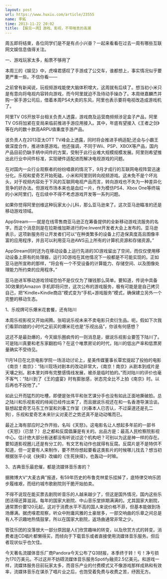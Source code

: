 ```yaml
---
layout: post
url: https://www.huxiu.com/article/23555
name: 李拓
time: 2013-11-22 20:02
title: 【娱见一周】游戏、影视，不带喘息的高潮
---
```

周五即将结束，各位同学们是不是有点小兴奋？一起来看看在过去一周有哪些互联网文娱信息值得关注。

一、游戏玩家太多，船票不够用了

本周三的《娱见》中，虎嗅君感叹了手游成了公交车，谁都想上，事实情况似乎要更严重一些。不信你看——

之前曾有新闻说，玩视频游戏能使大脑体积增大，这周就有后续了。想当初小米只是有意向将电视内容转向游戏，而今阿里就迫不及待动手操办了。本周继嘉麟杰并购一家手游公司后，借着本周PS4大卖的东风，阿里也表示要将电视改造成游戏机了。

阿里TV OS开放平台相关负责人透露，游戏商及运营商频频涉足盒子产品，阿里TV OS将加紧在变局来临前推进手游应用接入。其中，年底有望接入《王者之剑》等在内的数十款高ARPU值重度手游产品。

该负责人在2013亚太OTT TV峰会上透露，同时将会推进手柄适配;还会与小霸王做深度合作，推进体感游戏。他还强调，不同于Wii、PSP、XBOX等产品，国内产品目前仍缺手柄中间件的方案，受制于此行业难大规模规模发展。阿里则希望推出此行业中间件标准，实现硬件适配进而解决电视游戏的问题。

在对国内一众行业观察者的纷纷唱衰的情况下，9月才成行的互联网电视阵营迅速分化。乐视和爱奇艺开始死磕，小米和阿里则转向视频游戏。这未免不是个坏兆头，对于视频内容处于下风的互联网电视产品而言，转向游戏也不失为一种差异化竞争的好办法。但游戏市场本来也是血红一片，作为模仿PS4、Xbox One等终端的小米阿里们，在后续中不得不考虑游戏开发等一系列问题。

如果你觉得阿里创维这种玩家太小儿科，那么亚马逊来了。这次亚马逊瞄准的还是移动游戏领域。

AppStream——就是在线零售商亚马逊正在筹备提供的全新移动游戏流服务的名字。而这个消息则是在拉斯维加斯进行的re:Invent开发者大会上发布的。亚马逊表示，这项新服务将让开发者们可以“在种类繁多的设备上打造保真度高且图像丰富的应用程序，并且可以利用亚马逊AWS云上所有的计算机资源和存储资源。”

AppStream同时还为在移动设备上运行先进的3D游戏留出了空间，而仅仅使用移动设备上原有的处理器，运行3D游戏在其他情况下一般都是不可能实现的。正如亚马逊所宣称的那样，“将会有一个不受设备的计算能力、存储空间、以及图像处理能力所约束的应用程序。”

亚马逊进军移动游戏领域恐怕不是仅仅为了赚钱那么简单。要知道，传说中具备3D效果的Amazon 手机即将问世，这次公布的游戏服务，极有可能是是自己拷贝自己，把“Kindle+Kindle商店”模式变为“手机+游戏服务”模式，确保建立另外一个完整的移动生态。

1、乐视牌可乐爆米花套餐，还有陆川

本周乐视影视又开始闹腾。张昭说乐视未来不卖电影只卖衍生品。呃，假如下次我们看郭四娘的小时代之前买的爆米花也是“乐视出品”，你该有何感想？

这还不是最劲爆的，今天娱乐圈疯传的一则消息是，据说乐视影业要签下陆川了。可是陆川真要和老东家翻脸吗？在这个唯票房论的时代，陆川的低出产率和低票房量确实不受待见。

11月14日在北京电影学院一场活动讨论上，星美传媒董事长覃宏提起了投拍的电影《南京！南京》：“陆川现场对剧本的改动非常大，《南京！南京》从剧本到成片是天壤之别。剧本里刘烨有完整感情线发展，被杀是临时拍的。”而对陆川的评价也毫不客气：“陆川到了《王的盛宴》时有膨胀感，状态完全比不上拍《南京》时。以后再也不投他了。”

如此公开而猛烈的吐槽，即便是张伟平和张艺谋分手也没有如此正面地撕破脸。总之陆川和乐视影视的绯闻已经传出来了，而且据说乐视还在和一名香港导演洽谈。联想起爱奇艺马东工作室和刘春工作室（刘春本人已否认，不过渠道还是孔二狗），乐视和爱奇艺未来针尖对麦芒之势还真不是动动嘴而已。

最近上海有部应时之作开拍，名叫《天怒》。这电影名让人想起多年前的一部书《天怒》（已禁？）总之都和反腐倡廉是有关的。出品方是：最高人民检察院影视中心。估计绝大部分影迷都没有听说过这个机构吧？可别以为这是神一样的存在。要知道影视圈儿还是有分工的，有文艺有动作也就得有反腐。反腐片是不是特供不知道，但一定要有人来制作，要不然你想起要看这类影片的时候哪儿找去？想当初根据张平小说《抉择》改编的《生死抉择》，也轰动一时嘛。

3、古典音乐最悲催，都是流媒体音乐害的？

据微博大V“大麦古典”报道，有59年历史的布鲁克林爱乐挂掉了，底特律交响乐团步履维艰，而纽约城市歌剧院则干脆开始拍卖。

不得不说现在能买票去剧院听音乐的人越来越少了，但这是国外情况，国内这些乐团活得还算滋润。每年的国家大剧院、中山音乐堂排期满满的。尤其国家大剧院，通常票价要120元起，这对于消费水平不高的国人来说价格不菲，但基本能做到场场爆满。据虎嗅君观察，听众中附庸风雅的土豪居多，一部交响曲的乐章之间总是有人不识趣地热情鼓掌，所以在国家大剧院，返场曲通常非常之少。

管弦乐团的没落很大一部分原因是人们欣赏趣味的转变，以及欣赏方式的转变。消费者连CD唱片都懒得买，而倾向于下载音乐或者直接使用流媒体音乐服务。但后者现状似乎也欠佳。

今天著名流媒体音乐厂商Pandora今天公布了Q3财报，本季终于转！亏！净亏损为170万美元。不过这并不妨碍流媒体音乐服务Spotify融资2.5亿美元。和游戏一样，流媒体服务目前玩家太多，而音乐产业的付费模式又不像游戏那样成熟和有效率，流媒体音乐在谋杀了唱片业之后，也饱受着免费与收费之苦，纾困无方。

